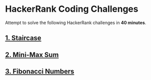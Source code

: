 # HackerRank Coding Challenges

Attempt to solve the following HackerRank challenges in **40 minutes**.

## [1. Staircase](https://www.hackerrank.com/challenges/staircase/problem)

## [2. Mini-Max Sum](https://www.hackerrank.com/challenges/mini-max-sum/problem)

## [3. Fibonacci Numbers](https://www.hackerrank.com/challenges/ctci-fibonacci-numbers/problem)